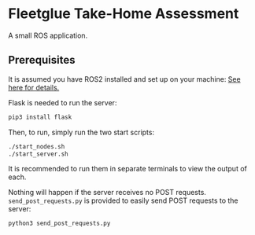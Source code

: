 # Fleetglue Take-Home Assessment
A small ROS application. 

## Prerequisites
It is assumed you have ROS2 installed and set up on your machine: [See here for details.](https://docs.ros.org/en/jazzy/index.html)

Flask is needed to run the server: 
```bash
pip3 install flask
```

Then, to run, simply run the two start scripts: 
```bash
./start_nodes.sh
./start_server.sh
```

It is recommended to run them in separate terminals to view the output of each. 

Nothing will happen if the server receives no POST requests. ```send_post_requests.py``` is provided to easily send POST requests to the server:
```bash
python3 send_post_requests.py
```